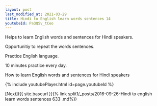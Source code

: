 ```yaml
---
layout: post
last_modified_at: 2021-03-29
title: Hindi to English learn words sentences 14 
youtubeId: PaQQSv_tCeo
---
```

 
 
Helps to learn English words and sentences for Hindi speakers.

Opportunitiy to repeat the words sentences. 

Practice English language. 
 
10 minutes practice every day. 
 
How to learn English words and sentences for Hindi speakers 
 
{% include youtubePlayer.html id=page.youtubeId %}
 
 
[Next]({{ site.baseurl }}{% link  split1/_posts/2016-09-26-Hindi to english learn words sentences 633 .md%})
 
